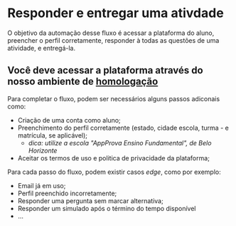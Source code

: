 # Responder e entregar uma ativdade

O objetivo da automação desse fluxo é acessar a plataforma do aluno, preencher o perfil corretamente, responder à todas as questões de uma atividade, e entregá-la. 

## Você deve acessar a plataforma através do nosso ambiente de [homologação](http://homolog.fund.appprova.com.br/)

Para completar o fluxo, podem ser necessários alguns passos adiconais como:

- Criação de uma conta como aluno;
- Preenchimento do perfil corretamente (estado, cidade escola, turma - e matrícula, se aplicável);
  - _dica: utilize a escola "AppProva Ensino Fundamental", de Belo Horizonte_
- Aceitar os termos de uso e politica de privacidade da plataforma;

Para cada passo do fluxo, podem existir casos _edge_, como por exemplo:
- Email já em uso;
- Perfil preenchido incorretamente;
- Responder uma pergunta sem marcar alternativa;
- Responder um simulado após o término do tempo disponível
- ...


